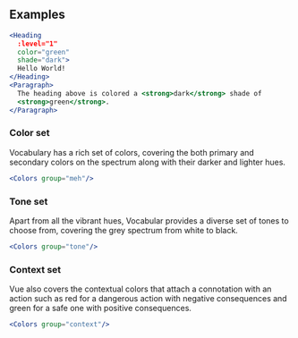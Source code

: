 ## Examples

```jsx { "props": { "className": "no-i18n" } }
<Heading
  :level="1"
  color="green"
  shade="dark">
  Hello World!
</Heading>
<Paragraph>
  The heading above is colored a <strong>dark</strong> shade of 
  <strong>green</strong>.
</Paragraph> 
```

### Color set

Vocabulary has a rich set of colors, covering the both primary and secondary 
colors on the spectrum along with their darker and lighter hues.

```jsx
<Colors group="meh"/>
```

### Tone set

Apart from all the vibrant hues, Vocabular provides a diverse set of tones to 
choose from, covering the grey spectrum from white to black.

```jsx
<Colors group="tone"/>
```

### Context set

Vue also covers the contextual colors that attach a connotation with an action
such as red for a dangerous action with negative consequences and green for a
safe one with positive consequences.

```jsx
<Colors group="context"/>
```
